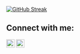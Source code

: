 
[![GitHub Streak](https://github-readme-streak-stats.herokuapp.com?user=iam-bkpl&theme=github-dark-blue)](https://git.io/streak-stats)
## Connect with me:
[<img align="center" alt="codeSTACKr | Twitter" width="22px" src="https://cdn.jsdelivr.net/npm/simple-icons@v3/icons/twitter.svg" />][twitter]
[<img align="center" alt="codeSTACKr | LinkedIn" width="22px" src="https://cdn.jsdelivr.net/npm/simple-icons@v3/icons/linkedin.svg" />][linkedin]
<br />

[twitter]: https://twitter.com/iam_bkpl
[linkedin]: https://www.linkedin.com/in/iam-bkpl
